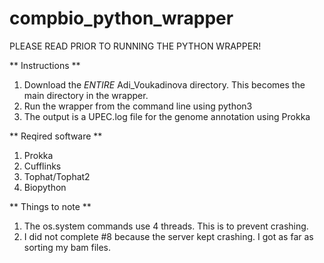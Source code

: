 # compbio_python_wrapper

PLEASE READ PRIOR TO RUNNING THE PYTHON WRAPPER!

** Instructions **
1. Download the *ENTIRE* Adi_Voukadinova directory. This becomes the main directory in the wrapper.
2. Run the wrapper from the command line using python3
3. The output is a UPEC.log file for the genome annotation using Prokka 

** Reqired software **
1. Prokka
2. Cufflinks
3. Tophat/Tophat2
4. Biopython

** Things to note **
1. The os.system commands use 4 threads. This is to prevent crashing.
2. I did not complete #8 because the server kept crashing. I got as far as sorting my bam files. 
